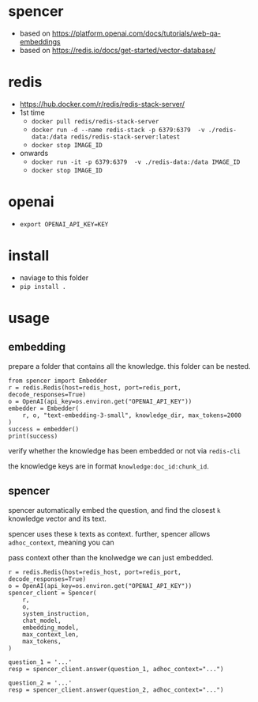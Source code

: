 # spencer
- based on https://platform.openai.com/docs/tutorials/web-qa-embeddings
- based on https://redis.io/docs/get-started/vector-database/

# redis
- https://hub.docker.com/r/redis/redis-stack-server/
- 1st time
    - `docker pull redis/redis-stack-server`
    - `docker run -d --name redis-stack -p 6379:6379  -v ./redis-data:/data redis/redis-stack-server:latest`
    - `docker stop IMAGE_ID`
- onwards
    - `docker run -it -p 6379:6379  -v ./redis-data:/data IMAGE_ID`
    - `docker stop IMAGE_ID`

# openai
- `export OPENAI_API_KEY=KEY`

# install
- naviage to this folder
- `pip install .`

# usage
## embedding
prepare a folder that contains all the knowledge. this folder can be nested. 

```
from spencer import Embedder
r = redis.Redis(host=redis_host, port=redis_port, decode_responses=True)
o = OpenAI(api_key=os.environ.get("OPENAI_API_KEY"))
embedder = Embedder(
    r, o, "text-embedding-3-small", knowledge_dir, max_tokens=2000
)
success = embedder()
print(success)
```

verify whether the knowledge has been embedded or not via `redis-cli`

the knowledge keys are in format `knowledge:doc_id:chunk_id`. 

## spencer
spencer automatically embed the question, and find the closest `k` knowledge vector and its text. 

spencer uses these `k` texts as context. further, spencer allows `adhoc_context`, meaning you can 

pass context other than the knolwedge we can just embedded. 

```
r = redis.Redis(host=redis_host, port=redis_port, decode_responses=True)
o = OpenAI(api_key=os.environ.get("OPENAI_API_KEY"))
spencer_client = Spencer(
    r,
    o,
    system_instruction,
    chat_model,
    embedding_model,
    max_context_len,
    max_tokens,
)

question_1 = '...'
resp = spencer_client.answer(question_1, adhoc_context="...")

question_2 = '...'
resp = spencer_client.answer(question_2, adhoc_context="...")
```


